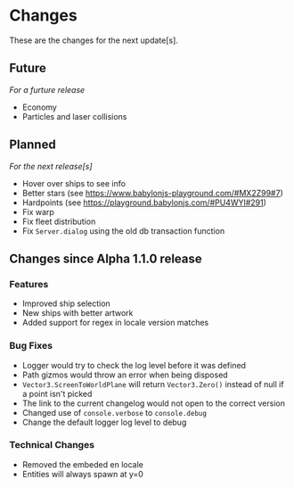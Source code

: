 # Changes

These are the changes for the next update[s].

## Future
*For a furture release*

- Economy
- Particles and laser collisions

## Planned
*For the next release[s]*

- Hover over ships to see info
- Better stars (see https://www.babylonjs-playground.com/#MX2Z99#7)
- Hardpoints (see https://playground.babylonjs.com/#PU4WYI#291)
- Fix warp
- Fix fleet distribution
- Fix `Server.dialog` using the old db transaction function


## Changes since Alpha 1.1.0 release

### Features
- Improved ship selection
- New ships with better artwork
- Added support for regex in locale version matches

### Bug Fixes
- Logger would try to check the log level before it was defined
- Path gizmos would throw an error when being disposed
- `Vector3.ScreenToWorldPlane` will return `Vector3.Zero()` instead of null if a point isn't picked
- The link to the current changelog would not open to the correct version
- Changed use of `console.verbose` to `console.debug`
- Change the default logger log level to debug

### Technical Changes
- Removed the embeded en locale
- Entities will always spawn at y=0

